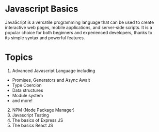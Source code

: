 # Javascript Basics

JavaScript is a versatile programming language that can be used to create interactive web pages, mobile applications, and server-side scripts. It is a popular choice for both beginners and experienced developers, thanks to its simple syntax and powerful features.

# Topics

1. Advanced Javascript Language including

- Promises, Generators and Async Await
- Type Coercion
- Data structures
- Module system
- and more!

2. NPM (Node Package Manager)
3. Javascript Testing
4. The basics of Express JS
5. The basics React JS

